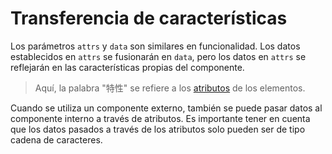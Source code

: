 <template is="exm-article">
    <a href="../../publics/examples/attr-trans/demo.html" preview></a>
    <a href="../../publics/examples/attr-trans/simple-btn.html" main></a>
</template>

# Transferencia de características

Los parámetros `attrs` y `data` son similares en funcionalidad. Los datos establecidos en `attrs` se fusionarán en `data`, pero los datos en `attrs` se reflejarán en las características propias del componente.

> Aquí, la palabra "特性" se refiere a los [atributos](https://developer.mozilla.org/en-US/docs/Web/API/Element/attributes) de los elementos.

Cuando se utiliza un componente externo, también se puede pasar datos al componente interno a través de atributos. Es importante tener en cuenta que los datos pasados a través de los atributos solo pueden ser de tipo cadena de caracteres.
